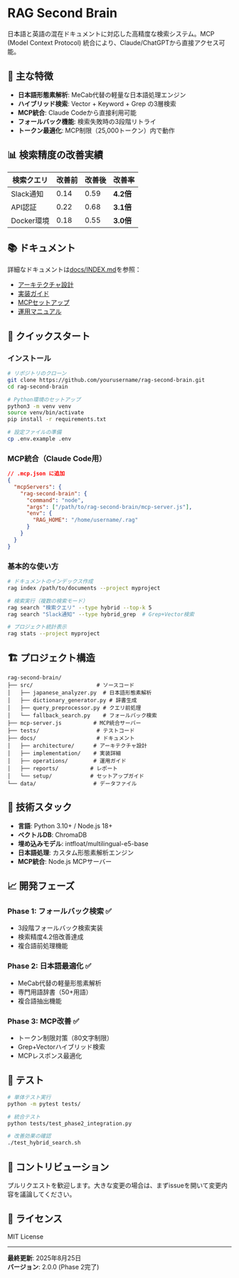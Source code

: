 # RAG Second Brain

日本語と英語の混在ドキュメントに対応した高精度な検索システム。MCP (Model Context Protocol) 統合により、Claude/ChatGPTから直接アクセス可能。

## 🎯 主な特徴

- **日本語形態素解析**: MeCab代替の軽量な日本語処理エンジン
- **ハイブリッド検索**: Vector + Keyword + Grep の3層検索
- **MCP統合**: Claude Codeから直接利用可能
- **フォールバック機能**: 検索失敗時の3段階リトライ
- **トークン最適化**: MCP制限（25,000トークン）内で動作

## 📊 検索精度の改善実績

| 検索クエリ | 改善前 | 改善後 | 改善率 |
|-----------|--------|--------|--------|
| Slack通知 | 0.14 | 0.59 | **4.2倍** |
| API認証 | 0.22 | 0.68 | **3.1倍** |
| Docker環境 | 0.18 | 0.55 | **3.0倍** |

## 📚 ドキュメント

詳細なドキュメントは[docs/INDEX.md](docs/INDEX.md)を参照：

- [アーキテクチャ設計](docs/architecture/ARCHITECTURE.md)
- [実装ガイド](docs/implementation/IMPLEMENTATION_PLAN.md)
- [MCPセットアップ](docs/setup/MCP_SETUP_GUIDE.md)
- [運用マニュアル](docs/operations/OPERATIONS_MANUAL.md)

## 🚀 クイックスタート

### インストール
```bash
# リポジトリのクローン
git clone https://github.com/yourusername/rag-second-brain.git
cd rag-second-brain

# Python環境のセットアップ
python3 -m venv venv
source venv/bin/activate
pip install -r requirements.txt

# 設定ファイルの準備
cp .env.example .env
```

### MCP統合（Claude Code用）
```json
// .mcp.json に追加
{
  "mcpServers": {
    "rag-second-brain": {
      "command": "node",
      "args": ["/path/to/rag-second-brain/mcp-server.js"],
      "env": {
        "RAG_HOME": "/home/username/.rag"
      }
    }
  }
}
```

### 基本的な使い方
```bash
# ドキュメントのインデックス作成
rag index /path/to/documents --project myproject

# 検索実行（複数の検索モード）
rag search "検索クエリ" --type hybrid --top-k 5
rag search "Slack通知" --type hybrid_grep  # Grep+Vector検索

# プロジェクト統計表示
rag stats --project myproject
```

## 🏗️ プロジェクト構造

```
rag-second-brain/
├── src/                    # ソースコード
│   ├── japanese_analyzer.py  # 日本語形態素解析
│   ├── dictionary_generator.py # 辞書生成
│   ├── query_preprocessor.py # クエリ前処理
│   └── fallback_search.py    # フォールバック検索
├── mcp-server.js          # MCP統合サーバー
├── tests/                  # テストコード
├── docs/                   # ドキュメント
│   ├── architecture/      # アーキテクチャ設計
│   ├── implementation/    # 実装詳細
│   ├── operations/        # 運用ガイド
│   ├── reports/          # レポート
│   └── setup/            # セットアップガイド
└── data/                  # データファイル
```

## 🔧 技術スタック

- **言語**: Python 3.10+ / Node.js 18+
- **ベクトルDB**: ChromaDB
- **埋め込みモデル**: intfloat/multilingual-e5-base
- **日本語処理**: カスタム形態素解析エンジン
- **MCP統合**: Node.js MCPサーバー

## 📈 開発フェーズ

### Phase 1: フォールバック検索 ✅
- 3段階フォールバック検索実装
- 検索精度4.2倍改善達成
- 複合語前処理機能

### Phase 2: 日本語最適化 ✅
- MeCab代替の軽量形態素解析
- 専門用語辞書（50+用語）
- 複合語抽出機能

### Phase 3: MCP改善 ✅
- トークン制限対策（80文字制限）
- Grep+Vectorハイブリッド検索
- MCPレスポンス最適化

## 🧪 テスト

```bash
# 単体テスト実行
python -m pytest tests/

# 統合テスト
python tests/test_phase2_integration.py

# 改善効果の確認
./test_hybrid_search.sh
```

## 🤝 コントリビューション

プルリクエストを歓迎します。大きな変更の場合は、まずissueを開いて変更内容を議論してください。

## 📄 ライセンス

MIT License

---

**最終更新**: 2025年8月25日  
**バージョン**: 2.0.0 (Phase 2完了)